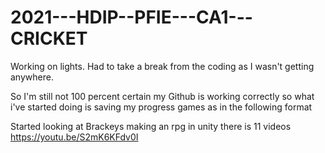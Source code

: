 # 2021---HDIP--PFIE---CA1---CRICKET


Working on lights. Had to take a  break from the coding as I wasn't getting anywhere.


So I'm still not 100 percent certain my Github is working correctly so what i've started doing is saving my progress games as in the following format


Started looking at Brackeys making an rpg in unity there is 11 videos
https://youtu.be/S2mK6KFdv0I

